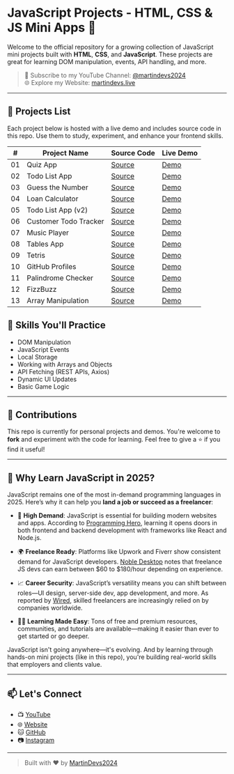 # JavaScript Projects - HTML, CSS & JS Mini Apps 🚀

Welcome to the official repository for a growing collection of JavaScript mini projects built with **HTML**, **CSS**, and **JavaScript**. These projects are great for learning DOM manipulation, events, API handling, and more.

> 🔔 Subscribe to my YouTube Channel: [@martindevs2024](https://www.youtube.com/@Martindevs2024?sub_confirmation=1)  
> 🌐 Explore my Website: [martindevs.live](https://www.martindevs.live)

---

## 📁 Projects List

Each project below is hosted with a live demo and includes source code in this repo. Use them to study, experiment, and enhance your frontend skills.

| #   | Project Name           | Source Code                                                                                       | Live Demo                                                                 |
|-----|------------------------|---------------------------------------------------------------------------------------------------|---------------------------------------------------------------------------|
| 01  | Quiz App               | [Source](https://github.com/MartinDevs2024/JavascriptProjects2025/tree/master/01-Quiz-App)        | [Demo](https://martindevs2024.github.io/JavascriptProjects2025/01-Quiz-App/Index.html) |
| 02  | Todo List App          | [Source](https://github.com/MartinDevs2024/JavascriptProjects2025/tree/master/02-Todo-ListApp)      | [Demo](https://martindevs2024.github.io/JavascriptProjects2025/02-Todo-ListApp/Index.html) |
| 03  | Guess the Number       | [Source](https://github.com/martindevs2024/JavascriptProjects2025/tree/master/03-Guess-number)      | [Demo](https://martindevs2024.github.io/JavascriptProjects2025/03-Guess-number/Index.html) |
| 04  | Loan Calculator        | [Source](https://github.com/MartinDevs2024/JavascriptProjects2025/tree/master/04-loan-calculator) | [Demo](https://martindevs2024.github.io/JavascriptProjects2025/04-loan-calculator/Index.html) |
| 05  | Todo List App (v2)     | [Source](https://github.com/martindevs2024/JavascriptProjects2025/tree/master/05-todo-listApp)      | [Demo](https://martindevs2024.github.io/JavascriptProjects2025/05-todo-listApp/Index.html) |
| 06  | Customer Todo Tracker  | [Source](https://github.com/martindevs2024/JavascriptProjects2025/tree/master/06-customer-todoTracker) | [Demo](https://martindevs2024.github.io/JavascriptProjects2025/06-customer-todoTracker/Index.html) |
| 07  | Music Player           | [Source](https://github.com/martindevs2024/JavascriptProjects2025/tree/master/07-music-player)      | [Demo](https://martindevs2024.github.io/JavascriptProjects2025/07-music-player/Index.html) |
| 08  | Tables App             | [Source](https://github.com/MartinDevs2024/JavascriptProjects2025/tree/master/08-Tables-APP)        | [Demo](https://martindevs2024.github.io/JavascriptProjects2025/08-Tables-APP/Index.html) |
| 09  | Tetris                 | [Source](https://github.com/martindevs2024/JavascriptProjects2025/tree/master/09-tetris)            | [Demo](https://martindevs2024.github.io/JavascriptProjects2025/09-tetris/Index.html) |
| 10  | GitHub Profiles        | [Source](https://github.com/martindevs2024/JavascriptProjects2025/tree/master/10-Github-profiles)   | [Demo](https://martindevs2024.github.io/JavascriptProjects2025/10-Github-profiles/Index.html) |
| 11  | Palindrome Checker     | [Source](https://github.com/martindevs2024/JavascriptProjects2025/tree/master/11-Polindrome)        | [Demo](https://martindevs2024.github.io/JavascriptProjects2025/11-Polindrome/Index.html) |
| 12  | FizzBuzz               | [Source](https://github.com/martindevs2024/JavascriptProjects2025/tree/master/12-FizzBuzz)          | [Demo](https://martindevs2024.github.io/JavascriptProjects2025/12-FizzBuzz/Index.html) |
| 13  | Array Manipulation     | [Source](https://github.com/martindevs2024/JavascriptProjects2025/tree/master/13-Array-manipulation) | [Demo](https://martindevs2024.github.io/JavascriptProjects2025/13-Array-manipulation/Index.html) |





## 🧠 Skills You'll Practice

- DOM Manipulation
- JavaScript Events
- Local Storage
- Working with Arrays and Objects
- API Fetching (REST APIs, Axios)
- Dynamic UI Updates
- Basic Game Logic

---

## 📌 Contributions

This repo is currently for personal projects and demos. You're welcome to **fork** and experiment with the code for learning. Feel free to give a ⭐ if you find it useful!

---
## 🌟 Why Learn JavaScript in 2025?

JavaScript remains one of the most in-demand programming languages in 2025. Here’s why it can help you **land a job or succeed as a freelancer**:

- 💼 **High Demand**: JavaScript is essential for building modern websites and apps. According to [Programming Hero](https://learn.programming-hero.com/why-learning-javascript-is-still-the-smartest-decision-in-2025-ultimate-guide/?utm_source=chatgpt.com), learning it opens doors in both frontend and backend development with frameworks like React and Node.js.

- 🌍 **Freelance Ready**: Platforms like Upwork and Fiverr show consistent demand for JavaScript developers. [Noble Desktop](https://www.nobledesktop.com/careers/javascript-developer/become-a-freelance-javascript-developer?utm_source=chatgpt.com) notes that freelance JS devs can earn between $60 to $180/hour depending on experience.

- 📈 **Career Security**: JavaScript’s versatility means you can shift between roles—UI design, server-side dev, app development, and more. As reported by [Wired](https://www.wired.com/story/high-value-freelancers-are-keeping-the-wheels-of-tech-turning?utm_source=chatgpt.com), skilled freelancers are increasingly relied on by companies worldwide.

- 🧑‍💻 **Learning Made Easy**: Tons of free and premium resources, communities, and tutorials are available—making it easier than ever to get started or go deeper.

JavaScript isn't going anywhere—it's evolving. And by learning through hands-on mini projects (like in this repo), you're building real-world skills that employers and clients value.

---



## 📫 Let's Connect

- 📺 [YouTube](https://www.youtube.com/@Martindevs2024?sub_confirmation=1)
- 🌐 [Website](https://www.martindevs.live)
- 🐱 [GitHub](https://github.com/martindevs2024)
- 📷 [Instagram](https://www.instagram.com/martindevs2024)

---

> Built with ❤️ by [MartinDevs2024](https://github.com/martindevs2024)
